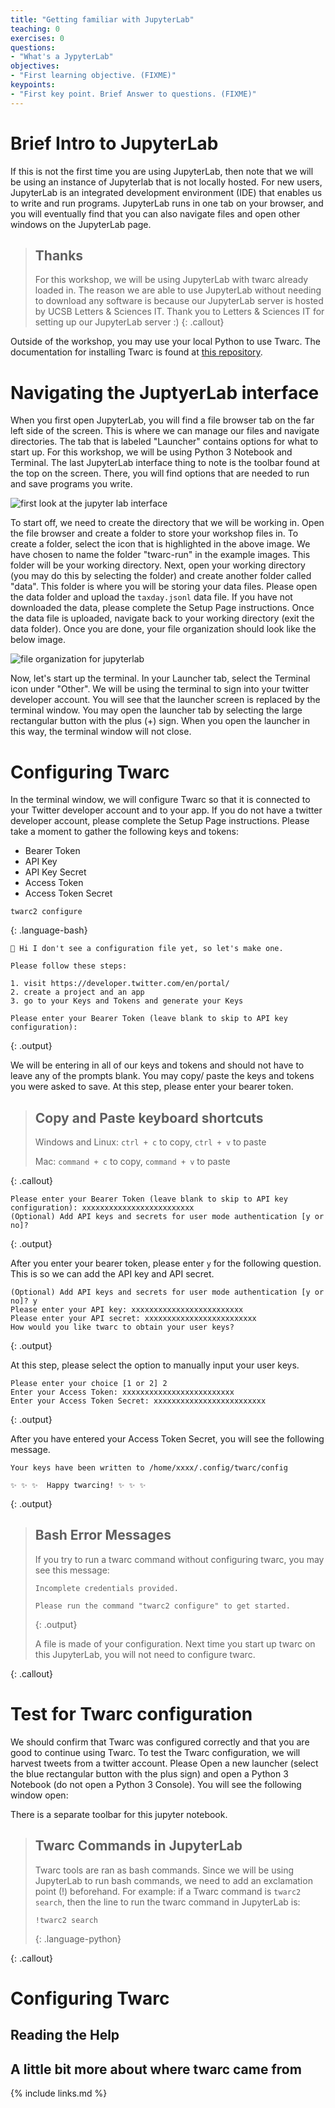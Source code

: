 ```yaml
---
title: "Getting familiar with JupyterLab"
teaching: 0
exercises: 0
questions:
- "What's a JypyterLab"
objectives:
- "First learning objective. (FIXME)"
keypoints:
- "First key point. Brief Answer to questions. (FIXME)"
---
```


# Brief Intro to JupyterLab

If this is not the first time you are using JupyterLab, then note that we will be using an instance of Jupyterlab that is not locally hosted.
For new users, JupyterLab is an integrated development environment (IDE) that enables us to write and run programs. JupyterLab runs in one tab on your browser, and you will eventually find that you can also navigate files and open other windows on the JupyterLab page.

> ## Thanks
>
> For this workshop, we will be using JupyterLab with twarc already loaded in.
> The reason we are able to use JupyterLab without needing to download any software is because our
> JupyterLab server is hosted by UCSB Letters & Sciences IT.
> Thank you to Letters & Sciences IT for setting up our JupyterLab server :)
{: .callout}

Outside of the workshop, you may use your local Python to use Twarc. The documentation for installing Twarc is found at [this repository](https://scholarslab.github.io/learn-twarc/06-twarc-command-basics.html).

# Navigating the JuptyerLab interface

When you first open JupyterLab, you will find a file browser tab on the far left side of the screen. This is where we can manage our files and navigate directories. The tab that is labeled "Launcher" contains options for what to start up. For this workshop, we will be using Python 3 Notebook and Terminal. The last JupyterLab interface thing to note is the toolbar found at the top on the screen. There, you will find options that are needed to run and save programs you write.

![first look at the jupyter lab interface](../fig/first-look-jupyter.png)

To start off, we need to create the directory that we will be working in. Open the file browser and create a folder to store your workshop files in. To create a folder, select the icon that is highlighted in the above image. We have chosen to name the folder "twarc-run" in the example images. This folder will be your working directory. Next, open your working directory (you may do this by selecting the folder) and create another folder called "data". This folder is where you will be storing your data files. Please open the data folder and upload the `taxday.jsonl` data file. If you have not downloaded the data, please complete the Setup Page instructions. Once the data file is uploaded, navigate back to your working directory (exit the data folder). Once you are done, your file organization should look like the below image.

![file organization for jupyterlab](../fig/dir-data.png)

Now, let's start up the terminal. In your Launcher tab, select the Terminal icon under "Other". We will be using the terminal to sign into your twitter developer account. You will see that the launcher screen is replaced by the terminal window. You may open the launcher tab by selecting the large rectangular button with the plus (+) sign. When you open the launcher in this way, the terminal window will not close.

# Configuring Twarc

In the terminal window, we will configure Twarc so that it is connected to your Twitter developer account and to your app. If you do not have a twitter developer account, please complete the Setup Page instructions. Please take a moment to gather the following keys and tokens:

- Bearer Token
- API Key
- API Key Secret
- Access Token
- Access Token Secret

~~~
twarc2 configure
~~~
{: .language-bash}

~~~
👋 Hi I don't see a configuration file yet, so let's make one.

Please follow these steps:

1. visit https://developer.twitter.com/en/portal/
2. create a project and an app
3. go to your Keys and Tokens and generate your Keys

Please enter your Bearer Token (leave blank to skip to API key configuration):
~~~
{: .output}

We will be entering in all of our keys and tokens and should not have to leave any of the prompts blank. You may copy/ paste the keys and tokens you were asked to save. At this step, please enter your bearer token.

> ## Copy and Paste keyboard shortcuts
>
> Windows and Linux:
> `ctrl + c` to copy, `ctrl + v` to paste
>
> Mac:
> `command + c` to copy, `command + v` to paste
>
{: .callout}

~~~
Please enter your Bearer Token (leave blank to skip to API key configuration): xxxxxxxxxxxxxxxxxxxxxxxxx
(Optional) Add API keys and secrets for user mode authentication [y or no]?
~~~
{: .output}

After you enter your bearer token, please enter `y` for the following question. This is so we can add the API key and API secret.

~~~
(Optional) Add API keys and secrets for user mode authentication [y or no]? y
Please enter your API key: xxxxxxxxxxxxxxxxxxxxxxxxx
Please enter your API secret: xxxxxxxxxxxxxxxxxxxxxxxxx
How would you like twarc to obtain your user keys?
~~~
{: .output}

At this step, please select the option to manually input your user keys.

~~~
Please enter your choice [1 or 2] 2
Enter your Access Token: xxxxxxxxxxxxxxxxxxxxxxxxx
Enter your Access Token Secret: xxxxxxxxxxxxxxxxxxxxxxxxx
~~~
{: .output}

After you have entered your Access Token Secret, you will see the following message.

~~~
Your keys have been written to /home/xxxx/.config/twarc/config

✨ ✨ ✨  Happy twarcing! ✨ ✨ ✨
~~~
{: .output}

> ## Bash Error Messages
>
> If you try to run a twarc command without configuring twarc, you may see this message:
>
> ~~~
> Incomplete credentials provided.
>
> Please run the command "twarc2 configure" to get started.
> ~~~
> {: .output}
>
> A file is made of your configuration. Next time you start up twarc on this JupyterLab, you will not need to configure twarc.
>
{: .callout}

# Test for Twarc configuration

We should confirm that Twarc was configured correctly and that you are good to continue using Twarc. To test the Twarc configuration, we will harvest tweets from a twitter account. Please Open a new launcher (select the blue rectangular button with the plus sign) and open a Python 3 Notebook (do not open a Python 3 Console). You will see the following window open:

There is a separate toolbar for this jupyter notebook.

> ## Twarc Commands in JupyterLab
>
> Twarc tools are ran as bash commands. Since we will be using JupyterLab to run bash commands, we need to add an exclamation point (!) beforehand.
> For example: if a Twarc command is `twarc2 search`, then the line to run the twarc command in JupyterLab is:
>
> ~~~
> !twarc2 search
> ~~~
> {: .language-python}
>
{: .callout}

# Configuring Twarc

## Reading the Help

## A little bit more about where twarc came from


{% include links.md %}
